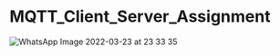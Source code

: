 # MQTT_Client_Server_Assignment
![WhatsApp Image 2022-03-23 at 23 33 35](https://user-images.githubusercontent.com/73781928/159792806-31a9fd0d-49a5-47f6-8177-c0e4e86a86cd.jpeg)
